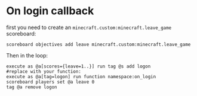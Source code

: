 # On login callback

first you need to create an `minecraft.custom:minecraft.leave_game` scoreboard:

```mcfunction
scoreboard objectives add leave minecraft.custom:minecraft.leave_game
```

Then in the loop:

```mcfunction
execute as @a[scores={leave=1..}] run tag @s add logon
#replace with your function:
execute as @a[tag=logon] run function namespace:on_login 
scoreboard players set @a leave 0
tag @a remove logon
```
